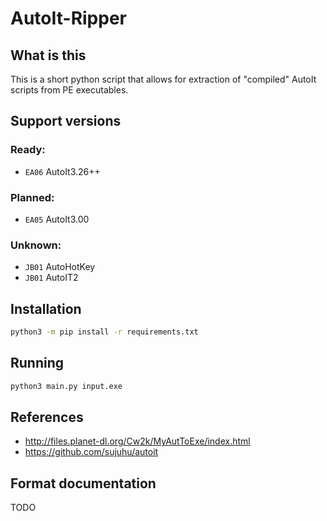 # AutoIt-Ripper

## What is this
This is a short python script that allows for extraction of "compiled" AutoIt scripts from PE executables.

## Support versions

### Ready:

* `EA06` AutoIt3.26++

### Planned:

* `EA05` AutoIt3.00

### Unknown:

* `JB01` AutoHotKey
* `JB01` AutoIT2

## Installation
```bash
python3 -m pip install -r requirements.txt
```

## Running
```bash
python3 main.py input.exe
```

## References
 * http://files.planet-dl.org/Cw2k/MyAutToExe/index.html
 * https://github.com/sujuhu/autoit


## Format documentation

TODO
